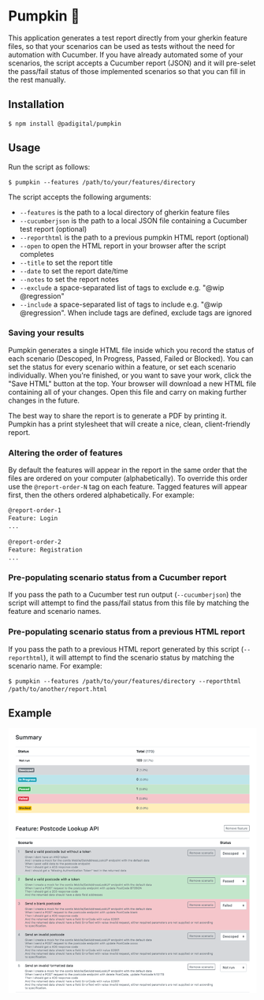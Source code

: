 # Pumpkin 🎃

This application generates a test report directly from your gherkin feature files, so that your scenarios can be used as tests without the need for automation with Cucumber. If you have already automated some of your scenarios, the script accepts a Cucumber report (JSON) and it will pre-selet the pass/fail status of those implemented scenarios so that you can fill in the rest manually.

## Installation

    $ npm install @padigital/pumpkin

## Usage

Run the script as follows:

    $ pumpkin --features /path/to/your/features/directory

The script accepts the following arguments:

- `--features` is the path to a local directory of gherkin feature files
- `--cucumberjson` is the path to a local JSON file containing a Cucumber test report (optional)
- `--reporthtml` is the path to a previous pumpkin HTML report (optional)
- `--open` to open the HTML report in your browser after the script completes
- `--title` to set the report title
- `--date` to set the report date/time
- `--notes` to set the report notes
- `--exclude` a space-separated list of tags to exclude e.g. "@wip @regression"
- `--include` a space-separated list of tags to include e.g. "@wip @regression". When include tags are defined, exclude tags are ignored

### Saving your results

Pumpkin generates a single HTML file inside which you record the status of each scenario (Descoped, In Progress, Passed, Failed or Blocked). You can set the status for every scenario within a feature, or set each scenario individually. When you're finished, or you want to save your work, click the "Save HTML" button at the top. Your browser will download a new HTML file containing all of your changes. Open this file and carry on making further changes in the future.

The best way to share the report is to generate a PDF by printing it. Pumpkin has a print stylesheet that will create a nice, clean, client-friendly report.

### Altering the order of features

By default the features will appear in the report in the same order that the files are ordered on your computer (alphabetically). To override this order use the `@report-order-N` tag on each feature. Tagged features will appear first, then the others ordered alphabetically. For example:

    @report-order-1
    Feature: Login
    ...

    @report-order-2
    Feature: Registration
    ...

### Pre-populating scenario status from a Cucumber report

If you pass the path to a Cucumber test run output (`--cucumberjson`) the script will attempt to find the pass/fail status from this file by matching the feature and scenario names.

### Pre-populating scenario status from a previous HTML report

If you pass the path to a previous HTML report generated by this script (`--reporthtml`), it will attempt to find the scenario status by matching the scenario name. For example:

    $ pumpkin --features /path/to/your/features/directory --reporthtml /path/to/another/report.html

## Example

![Example report](screenshot.png)
